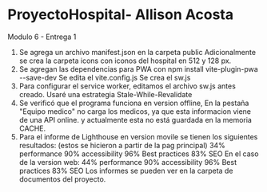 # ProyectoHospital- Allison Acosta
Modulo 6 - Entrega 1

1. Se agrega un archivo manifest.json en la carpeta public
    Adicionalmente se crea la carpeta icons con iconos del hospital en 512 y 128 px.
2. Se agregan las dependencias para PWA con npm install vite-plugin-pwa --save-dev
    Se edita el vite.config.js
    Se crea el sw.js
3. Para configurar el service worker, editamos el archivo sw.js antes creado.
    Usaré una estrategia Stale-While-Revalidate 
4. Se verificó que el programa funciona en version offline, En la pestaña "Equipo medico" no carga los medicos, ya que esta informacion viene de una API online. 
y actualmente esta no está guardada en la memoria CACHE. 
5. Para el informe de Lighthouse en version movile se tienen los siguientes resultados: (estos se hicieron a partir de la pag principal)
    34% performance
    90% accessibility
    96% Best practices
    83% SEO
   En el caso de la version web:
    44% performance
    90% accessibility
    96% Best practices
    83% SEO
 Los informes se pueden ver en la carpeta de documentos del proyecto.